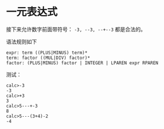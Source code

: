 
# 一元表达式

接下来允许数字前面带符号： `-3, --3, --+--3` 都是合法的。

语法规则如下

```shell script
expr: term ((PLUS|MINUS) term)*
term: factor ((MUL|DIV) factor)*
factor: (PLUS|MINUS) factor | INTEGER | LPAREN expr RPAREN
```

测试：

```shell script
calc>-3
-3
calc>+3
3
calc>5---+-3
8
calc>5---(3+4)-2
-4
```

